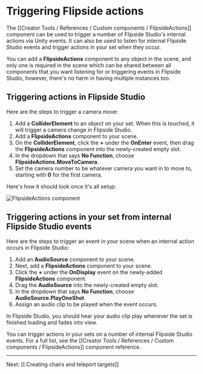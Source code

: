 # Triggering Flipside actions

The [[Creator Tools / References / Custom components / FlipsideActions]] component can be used to trigger a number of Flipside Studio's internal actions via Unity events. It can also be used to listen for internal Flipside Studio events and trigger actions in your set when they occur.

You can add a **FlipsideActions** component to any object in the scene, and only one is required in the scene which can be shared between all components that you want listening for or triggering events in Flipside Studio, however, there's no harm in having multiple instances too.

## Triggering actions in Flipside Studio

Here are the steps to trigger a camera move:

1. Add a **ColliderElement** to an object on your set. When this is touched, it will trigger a camera change in Flipside Studio.
2. Add a **FlipsideActions** component to your scene.
3. On the **ColliderElement**, click the **+** under the **OnEnter** event, then drag the **FlipsideActions** component into the newly-created empty slot.
4. In the dropdown that says **No Function**, choose **FlipsideActions.MoveToCamera**.
5. Set the camera number to be whatever camera you want in to move to, starting with **0** for the first camera.

Here's how it should look once it's all setup:

![FlipsideActions component](https://www.flipsidexr.com/files/docs/screenshots/flipsideactions-component.png)

## Triggering actions in your set from internal Flipside Studio events

Here are the steps to trigger an event in your scene when an internal action occurs in Flipside Studio:

1. Add an **AudioSource** component to your scene.
2. Next, add a **FlipsideActions** component to your scene.
3. Click the **+** under the **OnDisplay** event on the newly-added **FlipsideActions** component.
4. Drag the **AudioSource** into the newly-created empty slot.
5. In the dropdown that says **No Function**, choose **AudioSource.PlayOneShot**.
6. Assign an audio clip to be played when the event occurs.

In Flipside Studio, you should hear your audio clip play whenever the set is finished loading and fades into view.

You can trigger actions in your sets on a number of internal Flipside Studio events. For a full list, see the [[Creator Tools / References / Custom components / FlipsideActions]] component reference.

---

Next: [[:Creating chairs and teleport targets]]
